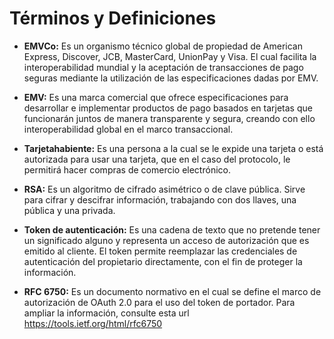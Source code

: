 # Términos y Definiciones

- **EMVCo:** Es un organismo técnico global de propiedad de American Express, Discover, JCB, MasterCard, UnionPay y Visa. El cual facilita la interoperabilidad mundial y la aceptación de transacciones de pago seguras mediante la utilización de las especificaciones dadas por EMV.
      
- **EMV:** Es una marca comercial que ofrece especificaciones para desarrollar e implementar productos de pago basados en tarjetas que funcionarán juntos de manera transparente y segura, creando con ello interoperabilidad global en el marco transaccional.
      
- **Tarjetahabiente:** Es una persona a la cual se le expide una tarjeta o está autorizada para usar una tarjeta, que en el caso del protocolo, le permitirá hacer compras de comercio electrónico.
      
- **RSA:** Es un algoritmo de cifrado asimétrico o de clave pública. Sirve para cifrar y descifrar información, trabajando con dos llaves, una pública y una privada.

- **Token de autenticación:**  Es una cadena de texto que no pretende tener un significado alguno y representa un acceso de autorización que es emitido al cliente. El token permite reemplazar las credenciales de autenticación del propietario directamente, con el fin de proteger la información.

- **RFC 6750:** Es un documento normativo en el cual se define el marco de autorización de OAuth 2.0 para el uso del token de portador. Para ampliar la información, consulte esta url https://tools.ietf.org/html/rfc6750
